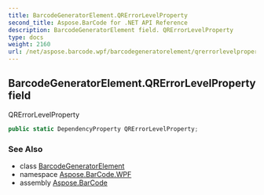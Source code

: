 ```yaml
---
title: BarcodeGeneratorElement.QRErrorLevelProperty
second_title: Aspose.BarCode for .NET API Reference
description: BarcodeGeneratorElement field. QRErrorLevelProperty
type: docs
weight: 2160
url: /net/aspose.barcode.wpf/barcodegeneratorelement/qrerrorlevelproperty/
---
```

## BarcodeGeneratorElement.QRErrorLevelProperty field

QRErrorLevelProperty

```csharp
public static DependencyProperty QRErrorLevelProperty;
```

### See Also

* class [BarcodeGeneratorElement](../)
* namespace [Aspose.BarCode.WPF](../../barcodegeneratorelement/)
* assembly [Aspose.BarCode](../../../)


